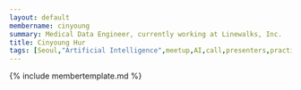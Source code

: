 ```yaml
---
layout: default
membername: cinyoung
summary: Medical Data Engineer, currently working at Linewalks, Inc.
title: Cinyoung Hur
tags: [Seoul,"Artificial Intelligence",meetup,AI,call,presenters,practioners,"Machine Learning",Korea,Gangnam,Cinyoung,Hur,"Cinyoung Hur"]
---
```


{% include membertemplate.md %}
